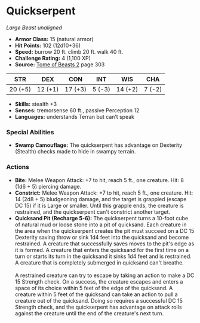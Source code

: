 # Quickserpent

*Large* *Beast* *unaligned*

- **Armor Class:** 15 (natural armor)
- **Hit Points:** 102 (12d10+36)
- **Speed:** burrow 20 ft. climb 20 ft. walk 40 ft.
- **Challenge Rating:** 4 (1,100 XP)
- **Source:** [Tome of Beasts 2](https://koboldpress.com/kpstore/product/tome-of-beasts-2-for-5th-edition) page 303

| STR | DEX | CON | INT | WIS | CHA |
| --- | --- | --- | --- | --- | --- |
| 20 (+5) | 12 (+1) | 17 (+3) | 5 (-3) | 14 (+2) | 7 (-2) |

- **Skills:** stealth +3
- **Senses:** tremorsense 60 ft., passive Perception 12
- **Languages:** understands Terran but can’t speak

### Special Abilities

- **Swamp Camouflage:** The quickserpent has advantage on Dexterity (Stealth) checks made to hide in swampy terrain.

### Actions

- **Bite:** Melee Weapon Attack: +7 to hit, reach 5 ft., one creature. Hit: 8 (1d6 + 5) piercing damage.
- **Constrict:** Melee Weapon Attack: +7 to hit, reach 5 ft., one creature. Hit: 14 (2d8 + 5) bludgeoning damage, and the target is grappled (escape DC 15) if it is Large or smaller. Until this grapple ends, the creature is restrained, and the quickserpent can't constrict another target.
- **Quicksand Pit (Recharge 5-6):** The quickserpent turns a 10-foot cube of natural mud or loose stone into a pit of quicksand. Each creature in the area when the quickserpent creates the pit must succeed on a DC 15 Dexterity saving throw or sink 1d4 feet into the quicksand and become restrained. A creature that successfully saves moves to the pit's edge as it is formed. A creature that enters the quicksand for the first time on a turn or starts its turn in the quicksand it sinks 1d4 feet and is restrained. A creature that is completely submerged in quicksand can't breathe.<br><br>A restrained creature can try to escape by taking an action to make a DC 15 Strength check. On a success, the creature escapes and enters a space of its choice within 5 feet of the edge of the quicksand. A creature within 5 feet of the quicksand can take an action to pull a creature out of the quicksand. Doing so requires a successful DC 15 Strength check, and the quickserpent has advantage on attack rolls against the creature until the end of the creature's next turn.


